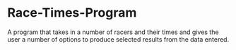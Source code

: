 Race-Times-Program
==================

A program that takes in a number of racers and their times and gives the user a number of options to produce selected results from the data entered.
